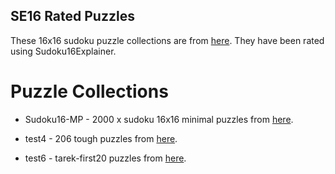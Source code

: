 ## SE16 Rated Puzzles

These 16x16 sudoku puzzle collections are from [here](http://forum.enjoysudoku.com). They have been rated using Sudoku16Explainer.

# Puzzle Collections

- Sudoku16-MP - 2000 x sudoku 16x16 minimal puzzles from [here](http://forum.enjoysudoku.com/sudoku16-minimal-puzzles-t35780.html).

- test4 - 206 tough puzzles from [here](http://forum.enjoysudoku.com/post275765.html#p275765).

- test6 - tarek-first20 puzzles from [here](http://forum.enjoysudoku.com/post276187.html#p276187).

